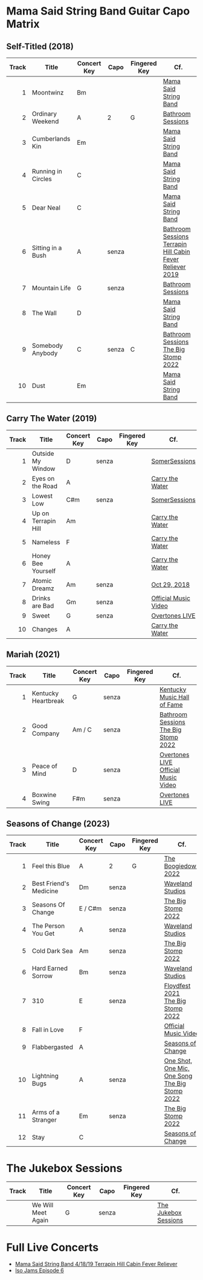 # Mama Said String Band Guitar Capo Matrix

## Self-Titled (2018)

| Track | Title | Concert Key | Capo | Fingered Key | Cf. |
| --: | --- | --- | --- | --- | --- |
| 1 | Moontwinz | Bm | | | [Mama Said String Band](https://www.youtube.com/watch?v=ndogokgLZEg) |
| 2 | Ordinary Weekend | A | 2 | G | [Bathroom Sessions](https://www.youtube.com/watch?v=jt8fKzSneX8) |
| 3 | Cumberlands Kin | Em | | | [Mama Said String Band](https://www.youtube.com/watch?v=F875qrh9-sg) |
| 4 | Running in Circles | C | | | [Mama Said String Band](https://www.youtube.com/watch?v=q2PVO4D_0Q8) |
| 5 | Dear Neal | C | | | [Mama Said String Band](https://www.youtube.com/watch?v=o76NuPsZtiM) |
| 6 | Sitting in a Bush | A | senza | | [Bathroom Sessions](https://www.youtube.com/watch?v=uVwy5KYYC3c)<br>[Terrapin Hill Cabin Fever Reliever 2019](https://www.youtube.com/watch?v=4iY_saeoUbA&t=206s) |
| 7 | Mountain Life | G | senza | | [Bathroom Sessions](https://www.youtube.com/watch?v=XpO7aGv2rA0) |
| 8 | The Wall | D | | | [Mama Said String Band](https://www.youtube.com/watch?v=OdQQRAaOmxA) |
| 9 | Somebody Anybody | C | senza | C | [Bathroom Sessions](https://www.youtube.com/watch?v=X5FVCec5Jc8)<br>[The Big Stomp 2022](https://www.youtube.com/watch?v=NGMYoMtF3q0&t=2196s) |
| 10 | Dust | Em | | | [Mama Said String Band](https://www.youtube.com/watch?v=DkfL1m8xe78) |

## Carry The Water (2019)

| Track | Title | Concert Key | Capo | Fingered Key | Cf. |
| --: | --- | --- | --- | --- | --- |
| 1 | Outside My Window | D | senza |  | [SomerSessions](https://www.youtube.com/watch?v=Yx8IALIzmQ0) |
| 2 | Eyes on the Road | A |  |  | [Carry the Water](https://www.youtube.com/watch?v=qEvF4L6Wp-A) |
| 3 | Lowest Low | C#m | senza |  | [SomerSessions](https://www.youtube.com/watch?v=0PtewjU1oZA) |
| 4 | Up on Terrapin Hill | Am |  |  | [Carry the Water](https://www.youtube.com/watch?v=R_KKl2GU6eo) |
| 5 | Nameless | F |  |  | [Carry the Water](https://www.youtube.com/watch?v=-JTKERZciR4) |
| 6 | Honey Bee Yourself | A |  |  | [Carry the Water](https://www.youtube.com/watch?v=fRqfcLPClr4) |
| 7 | Atomic Dreamz | Am | senza |  | [Oct 29, 2018](https://www.youtube.com/watch?v=bd3R2XH4HLM) |
| 8 | Drinks are Bad | Gm  | senza |  | [Official Music Video](https://www.youtube.com/watch?v=tbHXvDKRV3U) |
| 9 | Sweet | G | senza |  | [Overtones LIVE](https://www.youtube.com/watch?v=zy8FoAtleLs) |
| 10 | Changes | A |  |  | [Carry the Water](https://www.youtube.com/watch?v=7JhQ1mraBGQ) |

## Mariah (2021)

| Track | Title | Concert Key | Capo | Fingered Key | Cf. |
| --: | --- | --- | --- | --- | --- |
| 1 | Kentucky Heartbreak | G | senza |  | [Kentucky Music Hall of Fame](https://www.youtube.com/watch?v=zBBNXiwILyM) |
| 2 | Good Company | Am / C | senza |  | [Bathroom Sessions](https://www.youtube.com/watch?v=nG1v1APGR0Y)<br>[The Big Stomp 2022](https://www.youtube.com/watch?v=NGMYoMtF3q0&t=239s) |
| 3 | Peace of Mind | D | senza |  | [Overtones LIVE](https://www.youtube.com/watch?v=--rrUmy3__k)<br>[Official Music Video](https://www.youtube.com/watch?v=MmH4DhDKpLw) |
| 4 | Boxwine Swing | F#m | senza |  | [Overtones LIVE](https://www.youtube.com/watch?v=f1YTQgHs5NU) |

## Seasons of Change (2023)

| Track | Title | Concert Key | Capo | Fingered Key | Cf. |
| --: | --- | --- | --- | --- | --- |
| 1 | Feel this Blue | A | 2 | G | [The Boogiedown 2022](https://www.youtube.com/watch?v=BOQ7bYgzM24) |
| 2 | Best Friend's Medicine | Dm | senza |  | [Waveland Studios](https://www.youtube.com/watch?v=Lr1WfGgH1Lw) |
| 3 | Seasons Of Change | E / C#m | senza |  | [The Big Stomp 2022](https://www.youtube.com/watch?v=NGMYoMtF3q0&t=1891s) |
| 4 | The Person You Get | A | senza |  | [Waveland Studios](https://www.youtube.com/watch?v=rZFE8oVkeK0) |
| 5 | Cold Dark Sea | Am | senza |  | [The Big Stomp 2022](https://www.youtube.com/watch?v=NGMYoMtF3q0&t=684s) |
| 6 | Hard Earned Sorrow | Bm | senza |  | [Waveland Studios](https://www.youtube.com/watch?v=crVGpG257kI) |
| 7 | 310 | E | senza |  | [Floydfest 2021](https://www.youtube.com/watch?v=iqEkTLLSkGY)<br>[The Big Stomp 2022](https://www.youtube.com/watch?v=NGMYoMtF3q0&t=1133s) |
| 8 | Fall in Love | F |  |  | [Official Music Video](https://www.youtube.com/watch?v=a7-NrQq9GF4) |
| 9 | Flabbergasted | A |  |  | [Seasons of Change](https://www.youtube.com/watch?v=gHXTqLP6Ed4) |
| 10 | Lightning Bugs | A | senza |  | [One Shot, One Mic, One Song](https://www.youtube.com/watch?v=AjQkDFlnC8w)<br>[The Big Stomp 2022](https://www.youtube.com/watch?v=NGMYoMtF3q0&t=32s) |
| 11 | Arms of a Stranger | Em | senza  |  | [The Big Stomp 2022](https://www.youtube.com/watch?v=NGMYoMtF3q0&t=885s) |
| 12 | Stay | C |  |  | [Seasons of Change](https://www.youtube.com/watch?v=lf9KucPc7S8) |

# The Jukebox Sessions

| Track | Title | Concert Key | Capo | Fingered Key | Cf. |
| --: | --- | --- | --- | --- | --- |
| | We Will Meet Again | G | senza |  | [The Jukebox Sessions](https://www.youtube.com/watch?v=6oodWlIcLa4) |


# Full Live Concerts
- [Mama Said String Band 4/18/19 Terrapin Hill Cabin Fever Reliever](https://www.youtube.com/watch?v=4iY_saeoUbA)
- [Iso Jams Episode 6](https://www.youtube.com/watch?v=7n3C2eJRuu4)
